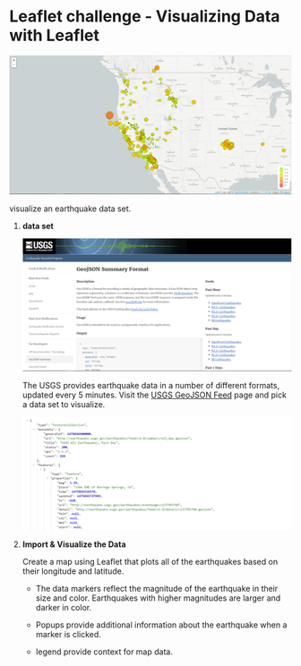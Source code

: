 # Leaflet challenge - Visualizing Data with Leaflet

![2-BasicMap](Images/2-BasicMap.png)

visualize an earthquake data set.

1. **data set**

   ![3-Data](Images/3-Data.png)

   The USGS provides earthquake data in a number of different formats, updated every 5 minutes. Visit the [USGS GeoJSON Feed](http://earthquake.usgs.gov/earthquakes/feed/v1.0/geojson.php) page and pick a data set to visualize. 

   ![4-JSON](Images/4-JSON.png)

2. **Import & Visualize the Data**

   Create a map using Leaflet that plots all of the earthquakes based on their longitude and latitude.

   * The data markers reflect the magnitude of the earthquake in their size and color. Earthquakes with higher magnitudes are larger and darker in color.

   * Popups provide additional information about the earthquake when a marker is clicked.

   * legend provide context for map data.
